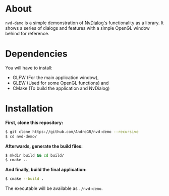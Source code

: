 # About
`nvd-demo` is a simple demonstration of [NvDialog's](https://github.com/AndroGR/nvdialog) functionality as a library. It shows a series of dialogs and features with a simple OpenGL window behind for reference.

# Dependencies
You will have to install:
- GLFW (For the main application window),
- GLEW (Used for some OpenGL functions) and
- CMake (To build the application and NvDialog)

# Installation
**First, clone this repository:**
```sh
$ git clone https://github.com/AndroGR/nvd-demo --recursive
$ cd nvd-demo/
```
**Afterwards, generate the build files:**
```sh
$ mkdir build && cd build/
$ cmake ..
```
**And finally, build the final application:**
```sh
$ cmake --build .
```
The executable will be available as `./nvd-demo`.